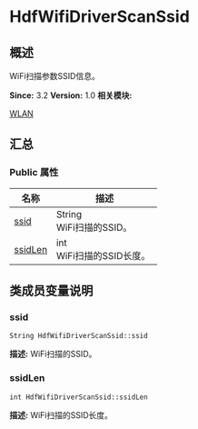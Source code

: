 # HdfWifiDriverScanSsid


## 概述

WiFi扫描参数SSID信息。

**Since:**
3.2
**Version:**
1.0
**相关模块:**

[WLAN](_w_l_a_n.md)


## 汇总


### Public 属性

  | 名称 | 描述 | 
| -------- | -------- |
| [ssid](#ssid) | String<br/>WiFi扫描的SSID。&nbsp; | 
| [ssidLen](#ssidlen) | int<br/>WiFi扫描的SSID长度。&nbsp; | 


## 类成员变量说明


### ssid

  
```
String HdfWifiDriverScanSsid::ssid
```
**描述:**
WiFi扫描的SSID。


### ssidLen

  
```
int HdfWifiDriverScanSsid::ssidLen
```
**描述:**
WiFi扫描的SSID长度。
